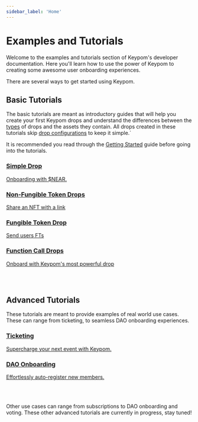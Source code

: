```yaml
---
sidebar_label: 'Home'
---
```

# Examples and Tutorials
Welcome to the examples and tutorials section of Keypom's developer documentation. Here you'll learn how to use the power of Keypom to creating some awesome user onboarding experiences.

There are several ways to get started using Keypom.  

## Basic Tutorials

The basic tutorials are meant as introductory guides that will help you create your first Keypom drops and understand the differences between the [types](/Concepts/KeypomProtocol/GithubReadme/TypesOfDrops/introduction.md) of drops and the assets they contain. All drops created in these tutorials skip [drop configurations](../Concepts/KeypomProtocol/GithubReadme/TypesOfDrops/customization-homepage.md) to keep it simple.`


It is recommended you read through the [Getting Started](Basics/getting-started.md) guide before going into the tutorials.

<div class="container">
  <div class="row">
    <div class="col">
      <a href="Basics/simple-drops">
        <div class="card h-100 card-body">
          <div class="card__body">
            <h3 class="small-bottom-padding">Simple Drop</h3>
            <p class="neutraltext">Onboarding with $NEAR.</p>
          </div>
        </div>
      </a>
    </div>
    <div class="col">
      <a href="Basics/nft-drops">
        <div class="card h-100 card-body">
          <div class="card__body">
            <h3 class="small-bottom-padding">Non-Fungible Token Drops</h3>
              <p class="neutraltext">Share an NFT with a link</p>
          </div>
        </div>
      </a>
    </div>
  </div>
  <div class="row">
    <div class="col">
      <a href="Basics/ft-drops">
        <div class="card h-100 card-body">
          <div class="card__body">
            <h3 class="small-bottom-padding">Fungible Token Drop</h3>
              <p class="neutraltext">Send users FTs</p>
          </div>
        </div>
      </a>
    </div>
    <div class="col">
      <a href="Basics/fc-drops">
        <div class="card h-100 card-body">
          <div class="card__body">
            <h3 class="small-bottom-padding">Function Call Drops</h3>
              <p class="neutraltext">Onboard with Keypom's most powerful drop</p>
          </div>
        </div>
      </a>
    </div>
  </div>
</div>
<br></br>

## Advanced Tutorials

These tutorials are meant to provide examples of real world use cases. These can range from ticketing, to seamless DAO onboarding experiences.

<div class="container">
  <div class="row">
    <div class="col">
      <a href="Advanced/ticketing/introduction">
        <div class="card h-100 card-body">
          <div class="card__body">
            <h3 class="small-bottom-padding">Ticketing</h3>
            <p class="neutraltext">Supercharge your next event with Keypom.</p>
          </div>
        </div>
      </a>
    </div>
    <div class="col">
      <a href="Advanced/daos/introduction">
        <div class="card h-100 card-body">
          <div class="card__body">
            <h3 class="small-bottom-padding">DAO Onboarding</h3>
            <p class="neutraltext">Effortlessly auto-register new members.</p>
          </div>
        </div>
      </a>
    </div>
  </div>
</div>
<br></br>

Other use cases can range from subscriptions to DAO onboarding and voting. These other advanced tutorials are currently in progress, stay tuned!
